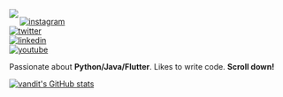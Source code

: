 <img align="left" src="https://i.imgur.com/mU47EiJ.png">

[![instagram](https://img.shields.io/badge/-vandit__vasa-313131?style=flat-square&labelColor=313131&logo=instagram&logoColor=white&color=313131)](https://www.instagram.com/vandit_vasa/)   
[![twitter](https://img.shields.io/badge/-@vandit__vasa-313131?style=flat-square&labelColor=313131&logo=twitter&logoColor=white&color=313131)](https://twitter.com/vandit_vasa)  
[![linkedin](https://img.shields.io/badge/-@vandit%20vasa-313131?style=flat-square&labelColor=313131&logo=LinkedIn&logoColor=white&color=313131)](https://www.linkedin.com/in/vandit-vasa-bb506317a/)  
[![youtube](https://img.shields.io/badge/-Binary%20Tech-313131?style=flat-square&labelColor=313131&logo=youtube&logoColor=white&color=313131)](https://www.youtube.com/channel/UCuLBZfvfWJnis-L4XCgdTQA)


Passionate about **Python/Java/Flutter**. Likes to write code. **Scroll down!**


[![vandit's GitHub stats](https://github-readme-stats.vercel.app/api?username=vendz&show_icons=true&theme=tokyonight)](https://github.com/vendz)
